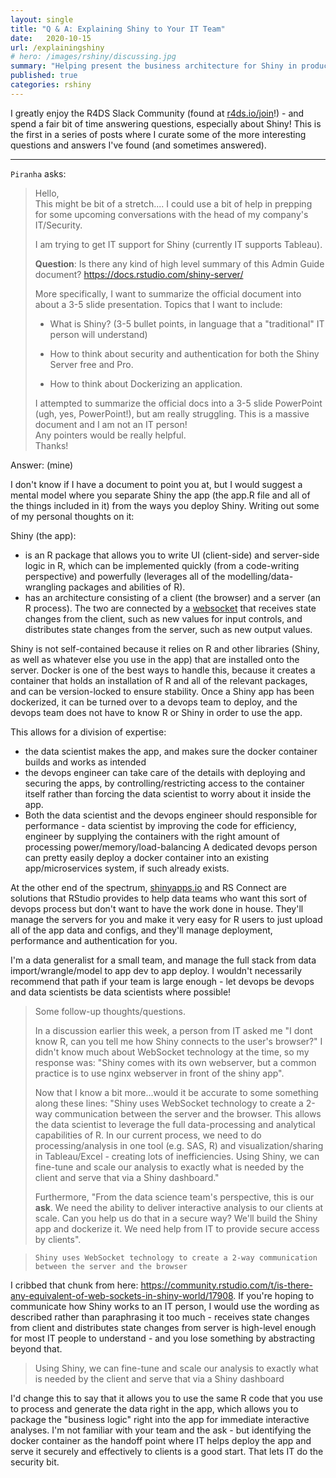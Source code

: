 ```yaml
---
layout: single
title: "Q & A: Explaining Shiny to Your IT Team"
date:   2020-10-15
url: /explainingshiny
# hero: /images/rshiny/discussing.jpg
summary: "Helping present the business architecture for Shiny in production to a relatively technical (but not R-based) crowd"
published: true
categories: rshiny
---
```


I greatly enjoy the R4DS Slack Community (found at [r4ds.io/join](r4ds.io/join)!) - and spend a fair bit of time answering questions, especially about Shiny! This is the first in a series of posts where I curate some of the more interesting questions and answers I've found (and sometimes answered).

<hr>

`Piranha` asks:

> Hello,\
> This might be bit of a stretch.... I could use a bit of help in prepping for some upcoming conversations with the head of my company's IT/Security. 
> 
>I am trying to get IT support for Shiny (currently IT supports Tableau).
>
> **Question**: Is there any kind of high level summary of this Admin Guide document?
> <https://docs.rstudio.com/shiny-server/> 
> 
> More specifically, I want to summarize the official document into about a 3-5 slide presentation. Topics that I want to include:
>
> -   What is Shiny? (3-5 bullet points, in language that a "traditional" IT person will understand)
>
> -   How to think about security and authentication for both the Shiny Server free and Pro.
>
> -   How to think about Dockerizing an application.
>
> I attempted to summarize the official docs into a 3-5 slide PowerPoint (ugh, yes, PowerPoint!), but am really struggling. This is a massive document and I am not an IT person!\
> Any pointers would be really helpful.\
> Thanks!

Answer: (mine)

I don't know if I have a document to point you at, but I would suggest a mental model where you separate Shiny the app (the app.R file and all of the things included in it) from the ways you deploy Shiny. Writing out some of my personal thoughts on it:

Shiny (the app):

-   is an R package that allows you to write UI (client-side) and server-side logic in R, which can be implemented quickly (from a code-writing perspective) and powerfully (leverages all of the modelling/data-wrangling packages and abilities of R).
-   has an architecture consisting of a client (the browser) and a server (an R process). The two are connected by a [websocket](https://developer.mozilla.org/en-US/docs/Web/API/WebSockets_API) that receives state changes from the client, such as new values for input controls, and distributes state changes from the server, such as new output values.

Shiny is not self-contained because it relies on R and other libraries (Shiny, as well as whatever else you use in the app) that are installed onto the server. Docker is one of the best ways to handle this, because it creates a container that holds an installation of R and all of the relevant packages, and can be version-locked to ensure stability. Once a Shiny app has been dockerized, it can be turned over to a devops team to deploy, and the devops team does not have to know R or Shiny in order to use the app.

This allows for a division of expertise: 

- the data scientist makes the app, and makes sure the docker container builds and works as intended 
- the devops engineer can take care of the details with deploying and securing the apps, by controlling/restricting access to the container itself rather than forcing the data scientist to worry about it inside the app. 
- Both the data scientist and the devops engineer should responsible for performance - data scientist by improving the code for efficiency, engineer by supplying the containers with the right amount of processing power/memory/load-balancing A dedicated devops person can pretty easily deploy a docker container into an existing app/microservices system, if such already exists. 

At the other end of the spectrum, [shinyapps.io](http://shinyapps.io/) and RS Connect are solutions that RStudio provides to help data teams who want this sort of devops process but don't want to have the work done in house. They'll manage the servers for you and make it very easy for R users to just upload all of the app data and configs, and they'll manage deployment, performance and authentication for you.

I'm a data generalist for a small team, and manage the full stack from data import/wrangle/model to app dev to app deploy. I wouldn't necessarily recommend that path if your team is large enough - let devops be devops and data scientists be data scientists where possible!

> Some follow-up thoughts/questions.
>
> In a discussion earlier this week, a person from IT asked me "I dont know R, can you tell me how Shiny connects to the user's browser?" I didn't know much about WebSocket technology at the time, so my response was: "Shiny comes with its own webserver, but a common practice is to use nginx webserver in front of the shiny app".
>
> Now that I know a bit more...would it be accurate to some something along these lines: "Shiny uses WebSocket technology to create a 2-way communication between the server and the browser. This allows the data scientist to leverage the full data-processing and analytical capabilities of R. In our current process, we need to do processing/analysis in one tool (e.g. SAS, R) and visualization/sharing in Tableau/Excel - creating lots of inefficiencies. Using Shiny, we can fine-tune and scale our analysis to exactly what is needed by the client and serve that via a Shiny dashboard."
>
> Furthermore, "From the data science team's perspective, this is our **ask**. We need the ability to deliver interactive analysis to our clients at scale. Can you help us do that in a secure way? We'll build the Shiny app and dockerize it. We need help from IT to provide secure access by clients".

> `Shiny uses WebSocket technology to create a 2-way communication between the server and the browser`

I cribbed that chunk from here: <https://community.rstudio.com/t/is-there-any-equivalent-of-web-sockets-in-shiny-world/17908>. If you're hoping to communicate how Shiny works to an IT person, I would use the wording as described rather than paraphrasing it too much - receives state changes from client and distributes state changes from server is high-level enough for most IT people to understand - and you lose something by abstracting beyond that.

> Using Shiny, we can fine-tune and scale our analysis to exactly what is needed by the client and serve that via a Shiny dashboard

I'd change this to say that it allows you to use the same R code that you use to process and generate the data right in the app, which allows you to package the "business logic" right into the app for immediate interactive analyses. I'm not familiar with your team and the ask - but identifying the docker container as the handoff point where IT helps deploy the app and serve it securely and effectively to clients is a good start. That lets IT do the security bit.
